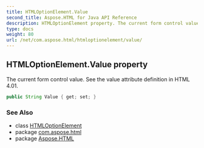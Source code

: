 ```yaml
---
title: HTMLOptionElement.Value
second_title: Aspose.HTML for Java API Reference
description: HTMLOptionElement property. The current form control value. See the value attribute definition in HTML 4.01
type: docs
weight: 80
url: /net/com.aspose.html/htmloptionelement/value/
---
```

## HTMLOptionElement.Value property

The current form control value. See the value attribute definition in HTML 4.01.

```java
public String Value { get; set; }
```

### See Also

* class [HTMLOptionElement](../)
* package [com.aspose.html](../../htmloptionelement/)
* package [Aspose.HTML](../../../)
